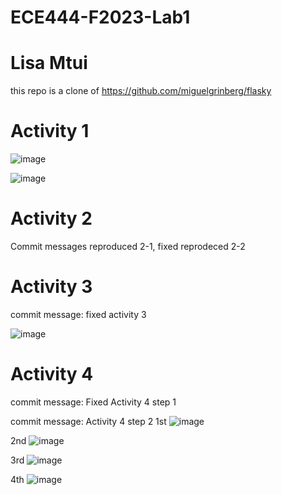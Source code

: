 # ECE444-F2023-Lab1
# Lisa Mtui
this repo is a clone of https://github.com/miguelgrinberg/flasky

# Activity 1
![image](https://github.com/lmtui/ECE444-F2023-Lab1/assets/99363546/85e2051a-57c3-49b3-a9c7-30d12f510256)


![image](https://github.com/lmtui/ECE444-F2023-Lab1/assets/99363546/71947fc7-013f-4b88-81a2-aaefde1bf041)

# Activity 2
Commit messages reproduced 2-1, fixed reprodeced  2-2


# Activity 3
commit message: fixed activity 3

![image](https://github.com/lmtui/ECE444-F2023-Lab1/assets/99363546/edabb695-d9b2-4395-990d-7a83e5971161)



# Activity 4
commit message: Fixed Activity 4 step 1


commit message: Activity 4 step 2
1st
![image](https://github.com/lmtui/ECE444-F2023-Lab1/assets/99363546/41240179-dc05-4338-adea-2db5bd7a96e3)

2nd
![image](https://github.com/lmtui/ECE444-F2023-Lab1/assets/99363546/855e38d2-7c52-4d6b-aa82-ad49a15642ae)

3rd
![image](https://github.com/lmtui/ECE444-F2023-Lab1/assets/99363546/50760976-d178-48c2-b009-1e882df7ff16)


4th
![image](https://github.com/lmtui/ECE444-F2023-Lab1/assets/99363546/b9b982ac-62e7-45aa-b0c1-f0e620189613)





